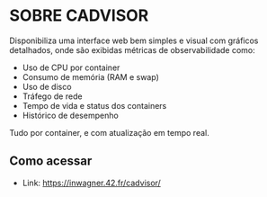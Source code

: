 # SOBRE CADVISOR

Disponibiliza uma interface web bem simples e visual com gráficos detalhados, onde são exibidas métricas de observabilidade como:

- Uso de CPU por container
- Consumo de memória (RAM e swap)
- Uso de disco
- Tráfego de rede
- Tempo de vida e status dos containers
- Histórico de desempenho

Tudo por container, e com atualização em tempo real.

## Como acessar

- Link: https://inwagner.42.fr/cadvisor/